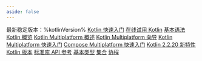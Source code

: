 ```yaml
---
aside: false
---
```

<topic
	xmlns:xsi="http://www.w3.org/2001/XMLSchema-instance"
	xsi:noNamespaceSchemaLocation="https://resources.jetbrains.com/writerside/1.0/topic.v2.xsd"
	title="Kotlin 文档" id="home">
    <section-starting-page>
        <title>Kotlin 文档</title>
        <description>
            最新稳定版本：%kotlinVersion%
        </description>
        <spotlight>
            <a href="getting-started.md" summary="在 IDE（例如 IntelliJ IDEA 或 Android Studio）中，为所选平台创建您的第一个 Kotlin 项目" type="start">Kotlin 快速入门</a>
            <a href="https://play.kotlinlang.org/" summary="在浏览器中直接编写、编辑、运行和分享 Kotlin 代码" type="install">在线试用 Kotlin</a>
        </spotlight>
        <primary>
            <title>入门</title>
            <a href="basic-syntax.md" summary="Kotlin 语法快速入门：关键字、操作符、程序结构">基本语法</a>
            <a href="kotlin-tour-welcome.md" summary="概览 Kotlin 编程语言的基础知识">Kotlin 概览</a>
        </primary>
        <secondary>
            <title>Kotlin Multiplatform</title>
            <a href="https://www.jetbrains.com/help/kotlin-multiplatform-dev/get-started.html" summary="探索 Kotlin Multiplatform 技术，在应用程序之间共享代码">Kotlin Multiplatform 概述</a>
            <a href="https://kmp.jetbrains.com/" summary="快速创建并下载多平台项目模板">Kotlin Multiplatform 向导</a>
            <a href="https://www.jetbrains.com/help/kotlin-multiplatform-dev/multiplatform-create-first-app.html" summary="创建一个可在 Android 和 iOS 上运行的移动应用">Kotlin Multiplatform 快速入门</a>
            <a href="https://www.jetbrains.com/help/kotlin-multiplatform-dev/compose-multiplatform-create-first-app.html" summary="使用 Compose Multiplatform 在移动、桌面和 Web 平台上实现统一用户界面">Compose Multiplatform 快速入门</a>
        </secondary>
        <misc>
            <cards narrow="false">
                <title>精选主题</title>
                <a href="whatsnew2220.md" summary="Web 开发的重要变更，以及其他改进和错误修复">Kotlin 2.2.20 新特性</a>
                <a href="releases.md" summary="最新 Kotlin 版本及更新说明">Kotlin 版本</a>
                <a href="https://kotlinlang.org/api/latest/jvm/stdlib/" summary="Kotlin 日常开发必备：IO、文件、线程、集合等">标准库 API 参考</a>
                <a href="basic-types.md" summary="Kotlin 类型系统：数字、字符串、数组及其他内置类型">基本类型</a>
                <a href="collections-overview.md" summary="集合：list、set 和 map">集合</a>
                <a href="coroutines-overview.md" summary="并发：协程、流、通道">协程</a>
            </cards>
        </misc>
    </section-starting-page>
</topic>